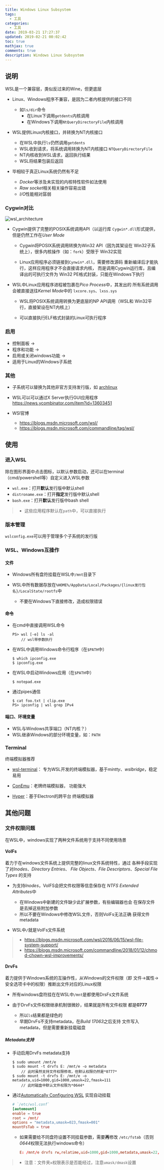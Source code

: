 ```yaml
---
title: Windows Linux Subsystem
tags:
  - 工具
categories:
  - 工具
date: 2019-03-21 17:27:37
updated: 2019-02-21 00:02:42
toc: true
mathjax: true
comments: true
description: Windows Linux Subsystem
---
```


##	说明

WSL是一个兼容层，类似反过来的Wine，但更底层

-	Linux、Windows程序不兼容，是因为二者内核提供的接口不同

	-	如`ls/dir`命令
		-	在Linux下调用`getdents`内核调用
		-	在Windows下调用`NtQueryDirectoryFile`内核调用

-	WSL提供Linux内核接口，并转换为NT内核接口
	-	在WSL中执行`ls`仍然调用`getdents`
	-	WSL收到请求，将系统调用转换为NT内核接口
		`NTQueryDirectoryFile`
	-	NT内核收到WSL请求，返回执行结果
	-	WSL将结果包装后返回

-	毕相较于真正Linux系统仍然有不足

	-	*Docker*等涉及未实现的内核特性软件如法使用
	-	*Raw socket*相关相关操作容易出错
	-	*I/O*性能相对孱弱

###	Cygwin对比

![wsl_architecture](imgs/wsl_architecture.png)

-	Cygwin提供了完整的POSIX系统调用API（以运行库
	`Cygwin*.dll`形式提供，但是仍然工作在*User Mode*

	-	Cygwin将POSIX系统调用转换为Win32 API（因为其架设在
		Win32子系统上），很多内核操作（如：`fork`）受限于
		Win32实现

	-	Linux应用程序必须链接到`Cynwin*.dll`，需要修改源码
		重新编译后才能执行，这样应用程序才不会直接请求内核，
		而是调用Cygwin运行库，且编译出的可执行文件为
		Win32 PE格式封装，只能在Windows下执行

-	WSL中Linux应用程序进程被包裹在*Pico Process*中，其发出的
	所有系统调用会被直接送往*Kernel Mode*中的
	`lxcore.sys`、`lxss.sys`

	-	WSL将POSIX系统调用转换为更底层的NP API调用（WSL和
		Win32平行，直接架设在NT内核上）

	-	可以直接执行ELF格式封装的Linux可执行程序

###	启用

-	控制面板 ->
-	程序和功能 ->
-	启用或关闭windows功能 ->
-	适用于Linux的Windows子系统

###	其他

-	子系统可以替换为其他非官方支持发行版，如
	[archlinux](https://wiki.archlinux.org/index.php/Install_on_WSL_(简体中文))

-	WSL可以可以通过X Server执行GUI应用程序
	<https://news.ycombinator.com/item?id=13603451>

-	WSl官博
	-	<https://blogs.msdn.microsoft.com/wsl/>
	-	<https://blogs.msdn.microsoft.com/commandline/tag/wsl/>

##	使用

###	进入WSL

除在图形界面中点击图标，以默认参数启动，还可以在terminal
（cmd/powershell等）自定义进入WSL参数

-	`wsl.exe`：打开**默认**发行版中默认shell
-	`distroname.exe`：打开**指定**发行版中默认shell
-	`bash.exe`：打开**默认**发行版中bash shell

> - 这些应用程序默认在`path`中，可以直接执行

###	版本管理

`wslconfig.exe`可以用于管理多个子系统的发行版

###	WSL、Windows互操作

####	文件

-	Windows所有盘符挂载在WSL中`/mnt`目录下

-	WSL中所有数据存放在`%HOME%/AppData/Local/Packages/{linux发行包名}/LocalState/rootfs`中

	-	不要在Windows下直接修改，造成权限错误

####	命令

-	在cmd中直接调用WSL命令
	```shell
	PS> wsl [-e] ls -al
		// wsl带参数执行
	```
-	在WSL中调用Windows命令行程序（在`$PATH`中）
	```shell
	$ which ipconfig.exe
	$ ipconfig.exe
	```

-	在WSL中启动Windows应用（在`$PATH`中）
	```shell
	$ notepad.exe
	```

-	通过pipes通信
	```shell
	$ cat foo.txt | clip.exe
	PS> ipconfig | wsl grep IPv4
	```

####	端口、环境变量

-	WSL与Windows共享端口（NT内核？）
-	WSL继承Windows的部分环境变量，如：`PATH`

###	Terminal

终端模拟器推荐

-	[wsl-terminal](https://github.com/goreliu/wsl-terminal)：
	专为WSL开发的终端模拟器，基于*mintty*、*wslbridge*，稳定
	易用

-	[ConEmu](https://conemu.github.io/)：老牌终端模拟器，
	功能强大

-	[Hyper](https://hyper.is/)：基于Electron的跨平台
	终端模拟器

##	其他问题

###	文件权限问题

在WSL中，windows实现了两种文件系统用于支持不同使用场景

####	VolFs

着力于在windows文件系统上提供完整的linux文件系统特性，通过
各种手段实现了对*Inodes*、*Directory Entries*、
*File Objects*、*File Descriptors*、*Special File Types*
的支持

-	为支持*Inodes*，VolFS会把文件权限等信息保存在
	*NTFS Extended Attributes*中

	-	在Windows中新建的文件缺少此扩展参数，有些编辑器也会
		在保存文件是去掉这些附加参数
	-	所以不要在Windows中修改WSL文件，否则VolFs无法正确
		获得文件metadata

-	WSL中`/`就是VolFs文件系统

> - <https://blogs.msdn.microsoft.com/wsl/2016/06/15/wsl-file-system-support/>
> - <https://blogs.msdn.microsoft.com/commandline/2018/01/12/chmod-chown-wsl-improvements/>

####	DrvFs

着力提供于Windows系统的互操作性，从Windows的文件权限（即
文件->属性->安全选项卡中的权限）推断出文件对应的Linux权限

-	所有windows盘符挂在在WSL中`/mnt`是都使用DrsFs文件系统

-	由于DrvFs文件权限继承机制很微妙，结果就是所有文件权限
	都是**0777**
	
	-	所以`ls`结果都是绿色的
	-	早期DrvFs不支持metadata，在*Build 17063*之后支持
		文件写入metadata，但是需要重新挂载磁盘

#####	Metadata支持

-	手动启用DrvFs metadata支持

	```shell
	$ sudo umount /mnt/e
	$ sudo mount -t drvfs E: /mnt/e -o metadata
		// 此时虽然支持文件权限修改，但默认权限仍然是*0777*
	$ sudo mount -t drvfs E: /mnt/e -o metadata,uid=1000,gid=1000,umask=22,fmask=111
		// 此时磁盘中默认文件权限为*0644*
	```

-	通过[Automatically Configuring WSL](https://blogs.msdn.microsoft.com/commandline/2018/02/07/automatically-configuring-wsl/)
	实现自动挂载

	```cnf
	# `/etc/wsl.conf`
	[automount]
	enable = true
	root = /mnt/
	options = "metadata,umask=023,fmask=001"
	mountFsTab = true
	```

	-	如果需要给不同盘符设置不同挂载参数，需要**再**修改
		`/etc/fstab`（否则*0644*权限无法执行windows命令）
		```cnf
		E: /mnt/e drvfs rw,relatime,uid=1000,gid=1000,metadata,umask=22,fmask=111 0 0
		```

> - 注意：文件夹`x`权限表示是否能经过，注意`umask/dmask`设置








